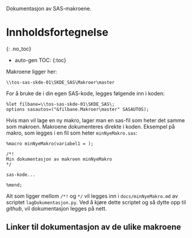 Dokumentasjon av SAS-makroene.

# Innholdsfortegnelse
{: .no_toc}

* auto-gen TOC:
{:toc}

Makroene ligger her:
```
\\tos-sas-skde-01\SKDE_SAS\Makroer\master
```
For å bruke de i din egen SAS-kode, legges følgende inn i koden:
```
%let filbane=\\tos-sas-skde-01\SKDE_SAS\;
options sasautos=("&filbane.Makroer\master" SASAUTOS);
```

Hvis man vil lage en ny makro, lager man en sas-fil som heter det samme som makroen. Makroene dokumenteres direkte i koden. Eksempel på makro, som legges i en fil som heter `minNyeMakro.sas`:
```
%macro minNyeMakro(variabel1 = );

/*!
Min dokumentasjon av makroen minNyeMakro
*/

sas-kode...

%mend;
```



Alt som ligger mellom `/*!` og `*/` vil legges inn i `docs/minNyeMakro.md` av scriptet `lagDokumentasjon.py`. Ved å kjøre dette scriptet og så dytte opp til *github*, vil dokumentasjon legges på nett.

## Linker til dokumentasjon av de ulike makroene
